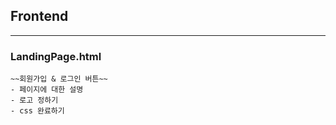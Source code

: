 ## Frontend 
<hr>

###  LandingPage.html
    ~~회원가입 & 로그인 버튼~~
    - 페이지에 대한 설명 
    - 로고 정하기
    - css 완료하기
